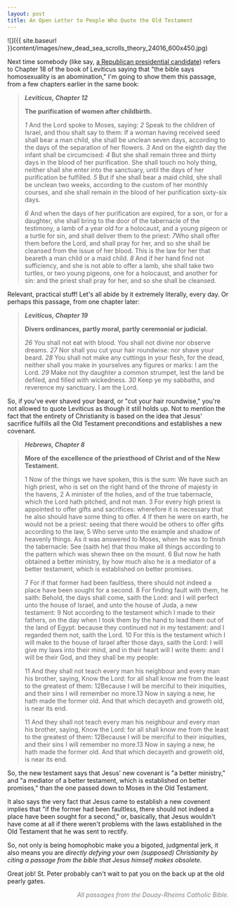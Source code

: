 ```yaml
---
layout: post
title: An Open Letter to People Who Quote the Old Testament  
---
```

  
![]({{ site.baseurl }}content/images/new_dead_sea_scrolls_theory_24016_600x450.jpg)

Next time somebody (like say, <a href="http://blog.spreadingsantorum.com/" target="_blank">a Republican presidential candidate</a>) refers to Chapter 18 of the book of Leviticus saying that "the bible says homosexuality is an abomination," I'm going to show them this passage, from a few chapters earlier in the same book:

<!--more-->

<blockquote><strong><em>Leviticus, Chapter 12</em></strong>

<strong>The purification of women after childbirth.</strong>

<em>1</em> And the Lord spoke to Moses, saying: <em>2</em> Speak to the children of Israel, and thou shalt say to them: If a woman having received seed shall bear a man child, she shall be unclean seven days, according to the days of the separation of her flowers. <em>3</em> And on the eighth day the infant shall be circumcised: <em>4</em> But she shall remain three and thirty days in the blood of her purification. She shall touch no holy thing, neither shall she enter into the sanctuary, until the days of her purification be fulfilled. <em>5</em> But if she shall bear a maid child, she shall be unclean two weeks, according to the custom of her monthly courses, and she shall remain in the blood of her purification sixty-six days.

<em>6</em> And when the days of her purification are expired, for a son, or for a daughter, she shall bring to the door of the tabernacle of the testimony, a lamb of a year old for a holocaust, and a young pigeon or a turtle for sin, and shall deliver them to the priest: <em>7</em>Who shall offer them before the Lord, and shall pray for her, and so she shall be cleansed from the issue of her blood. This is the law for her that beareth a man child or a maid child. <em>8</em> And if her hand find not sufficiency, and she is not able to offer a lamb, she shall take two turtles, or two young pigeons, one for a holocaust, and another for sin: and the priest shall pray for her, and so she shall be cleansed.</blockquote>
Relevant, practical stuff! Let's all abide by it extremely literally, every day. Or perhaps this passage, from one chapter later:
<blockquote><strong><em>Leviticus, Chapter 19</em></strong>

<strong>Divers ordinances, partly moral, partly ceremonial or judicial.</strong>

<em>26</em> You shall not eat with blood. You shall not divine nor observe dreams. <em>27</em> Nor shall you cut your hair roundwise: nor shave your beard. <em>28</em> You shall not make any cuttings in your flesh, for the dead, neither shall you make in yourselves any figures or marks: I am the Lord. <em>29</em> Make not thy daughter a common strumpet, lest the land be defiled, and filled with wickedness. <em>30</em> Keep ye my sabbaths, and reverence my sanctuary. I am the Lord.</blockquote>
So, if you've ever shaved your beard, or "cut your hair roundwise," you're not allowed to quote Leviticus as though it still holds up. Not to mention the fact that the entirety of Christianity is based on the idea that Jesus' sacrifice fulfills all the Old Testament preconditions and establishes a new covenant.
<blockquote><strong><em>Hebrews, Chapter 8</em></strong>

<strong>More of the excellence of the priesthood of Christ and of the New Testament.</strong>

1 Now of the things we have spoken, this is the sum: We have such an high priest, who is set on the right hand of the throne of majesty in the havens, 2 A minister of the holies, and of the true tabernacle, which the Lord hath pitched, and not man. 3 For every high priest is appointed to offer gifts and sacrifices: wherefore it is necessary that he also should have some thing to offer. 4 If then he were on earth, he would not be a priest: seeing that there would be others to offer gifts according to the law, 5 Who serve unto the example and shadow of heavenly things. As it was answered to Moses, when he was to finish the tabernacle: See (saith he) that thou make all things according to the pattern which was shewn thee on the mount. 6 But now he hath obtained a better ministry, by how much also he is a mediator of a better testament, which is established on better promises.

7 For if that former had been faultless, there should not indeed a place have been sought for a second. 8 For finding fault with them, he saith: Behold, the days shall come, saith the Lord: and I will perfect unto the house of Israel, and unto the house of Juda, a new testament: 9 Not according to the testament which I made to their fathers, on the day when I took them by the hand to lead them out of the land of Egypt: because they continued not in my testament: and I regarded them not, saith the Lord. 10 For this is the testament which I will make to the house of Israel after those days, saith the Lord: I will give my laws into their mind, and in their heart will I write them: and I will be their God, and they shall be my people:

11 And they shall not teach every man his neighbour and every man his brother, saying, Know the Lord: for all shall know me from the least to the greatest of them: 12Because I will be merciful to their iniquities, and their sins I will remember no more.13 Now in saying a new, he hath made the former old. And that which decayeth and groweth old, is near its end.

11 And they shall not teach every man his neighbour and every man his brother, saying, Know the Lord: for all shall know me from the least to the greatest of them: 12Because I will be merciful to their iniquities, and their sins I will remember no more.13 Now in saying a new, he hath made the former old. And that which decayeth and groweth old, is near its end.</blockquote>
So, the new testament says that Jesus' new covenant is "a better ministry," and "a mediator of a better testament, which is established on better promises," than the one passed down to Moses in the Old Testament.

It also says the very fact that Jesus came to establish a new covenent implies that "if the former had been faultless, there should not indeed a place have been sought for a second," or, basically, that Jesus wouldn't have come at all if there weren't problems with the laws established in the Old Testament that he was sent to rectify.

So, not only is being homophobic make you a bigoted, judgmental jerk, it also means you are <em>directly defying your own (supposed) Christianity by citing a passage from the bible that Jesus himself makes obsolete</em>.

Great job! St. Peter probably can't wait to pat you on the back up at the old pearly gates.
<p style="text-align: right;"><span style="color: #808080;"><em>All passages from the Douay-Rheims Catholic Bible.</em></span></p>